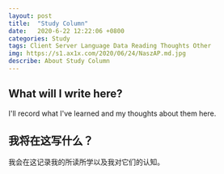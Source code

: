 ```yaml
---
layout: post
title:  "Study Column"
date:   2020-6-22 12:22:06 +0800
categories: Study
tags: Client Server Language Data Reading Thoughts Other
img: https://s1.ax1x.com/2020/06/24/NaszAP.md.jpg
describe: About Study Column
---
```


## What will I write here?
I'll record what I've learned and my thoughts about them here.
## 我将在这写什么？
我会在这记录我的所读所学以及我对它们的认知。



